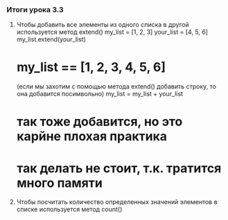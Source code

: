 ### Итоги урока 3.3 ###
1. Чтобы добавить все элементы из одного списка в другой используется метод extend()
    my_list = [1, 2, 3]
    your_list = [4, 5, 6]
    my_list.extend(your_list)
    # my_list == [1, 2, 3, 4, 5, 6]
   (если мы захотим с помощью метода extend() добавить строку, то она добавится посимвольно)
    my_list = my_list + your_list
    # так тоже добавится, но это карйне плохая практика
    # так делать не стоит, т.к. тратится много памяти
2. Чтобы посчитать количество определенных значений элементов в списке используется метод count()
